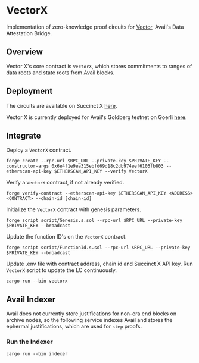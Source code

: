 # VectorX
Implementation of zero-knowledge proof circuits for [Vector](https://blog.availproject.org/data-attestation-bridge/), Avail's Data Attestation Bridge.

## Overview
Vector X's core contract is `VectorX`, which stores commitments to ranges of data roots and state
roots from Avail blocks.

## Deployment
The circuits are available on Succinct X [here](https://platform.succinct.xyz/succinctlabs/vectorx).

Vector X is currently deployed for Avail's Goldberg testnet on Goerli [here](https://goerli.etherscan.io/address/0x38dbC93f51Fe296544Ba8a8b629644e2EaBB416a).

## Integrate
Deploy a `VectorX` contract.
```
forge create --rpc-url $RPC_URL --private-key $PRIVATE_KEY --constructor-args 0x6e4f1e9ea315ebfd69d18c2db974eef6105fb803 --etherscan-api-key $ETHERSCAN_API_KEY --verify VectorX
```

Verify a `VectorX` contract, if not already verified.
```
forge verify-contract --etherscan-api-key $ETHERSCAN_API_KEY <ADDRESS> <CONTRACT> --chain-id [chain-id]
```

Initialize the `VectorX` contract with genesis parameters.
```
forge script script/Genesis.s.sol --rpc-url $RPC_URL --private-key $PRIVATE_KEY --broadcast
```

Update the function ID's on the `VectorX` contract.
```
forge script script/FunctionId.s.sol --rpc-url $RPC_URL --private-key $PRIVATE_KEY --broadcast
```

Update .env file with contract address, chain id and Succinct X API key.
Run `VectorX` script to update the LC continuously.
```
cargo run --bin vectorx
```

## Avail Indexer
Avail does not currently store justifications for non-era end blocks on archive nodes, so the 
following service indexes Avail and stores the ephermal justifications, which are used for `step` 
proofs.

### Run the Indexer
```
cargo run --bin indexer
```
